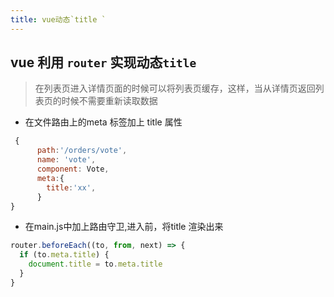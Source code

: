 ```yaml
---
title: vue动态`title `
---
```

##  vue 利用 `router` 实现动态`title `
> 在列表页进入详情页面的时候可以将列表页缓存，这样，当从详情页返回列表页的时候不需要重新读取数据

- 在文件路由上的meta 标签加上 title 属性
```javascript
 {
      path:'/orders/vote',
      name: 'vote',
      component: Vote,
      meta:{
        title:'xx',
      }
}
```
- 在main.js中加上路由守卫,进入前，将title 渲染出来
```javascript
router.beforeEach((to, from, next) => {
  if (to.meta.title) {
    document.title = to.meta.title
  }
}
```
